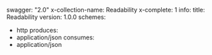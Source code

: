 swagger: "2.0"
x-collection-name: Readability
x-complete: 1
info:
  title: Readability
  version: 1.0.0
schemes:
- http
produces:
- application/json
consumes:
- application/json